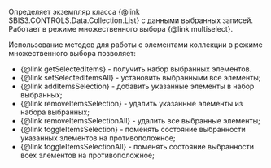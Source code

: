 Определяет экземпляр класса {@link SBIS3.CONTROLS.Data.Collection.List} с данными выбранных записей.
Работает в режиме множественного выбора {@link multiselect}.

Использование методов для работы с элементами коллекции в режиме множественного выбора позволяет:
<ul>
    <li>{@link getSelectedItems} - получить набор выбранных элементов.</li>
    <li>{@link setSelectedItemsAll} - установить выбранными все элементы;</li>
    <li>{@link addItemsSelection} - добавить указанные элементы в набор выбранных;</li>
    <li>{@link removeItemsSelection} - удалить указанные элементы из набора выбранных;</li>
    <li>{@link removeItemsSelectionAll} - удалить все выбранные элементы;</li>
    <li>{@link toggleItemsSelection} - поменять состояние выбранности указанных элементов на противоположное;</li>
    <li>{@link toggleItemsSelectionAll} - поменять состояние выбранности всех элементов на противоположное;</li>
</ul>
